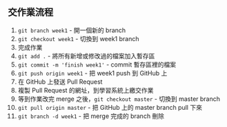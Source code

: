 ## 交作業流程

1. `git branch week1` - 開一個新的 branch
2. `git checkout week1` - 切換到 week1 branch
3. 完成作業
4. `git add .` - 將所有新增或修改過的檔案加入暫存區
5. `git commit -m 'finish week1'` - commit 暫存區裡的檔案
6. `git push origin week1` - 把 week1 push 到 GitHub 上
7. 在 GitHub 上發送 Pull Request
8. 複製 Pull Request 的網址，到學習系統上繳交作業
9. 等到作業改完 merge 之後，`git checkout master` - 切換到 master branch
10. `git pull origin master` - 把 GitHub 上的 master branch pull 下來
11. `git branch -d week1` - 把 merge 完成的 branch 刪除
